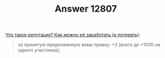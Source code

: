 ﻿---
title: "Answer 12807"
se.owner.user_id: 400096
se.owner.display_name: "Danis"
se.owner.link: "https://ru.meta.stackoverflow.com/users/400096/danis"
se.answer_id: 12807
se.question_id: 12806
se.post_type: answer
se.is_accepted: True
---
<p><a href="https://ru.stackoverflow.com/help/whats-reputation">Что такое репутация? Как можно её заработать (и потерять)</a>:</p>
<blockquote>
<p>за принятую предложенную вами правку: +2 (всего до +1000 на одного участника);</p>
</blockquote>
